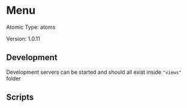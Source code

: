 # Menu

Atomic Type: atoms

Version: 1.0.11

## Development

Development servers can be started and should all exist inside `"views"` folder

## Scripts
